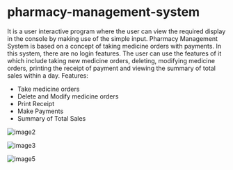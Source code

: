 # pharmacy-management-system

It is a user interactive program where the user can view the required display in the console by making use of the simple input. Pharmacy Management System is based on a concept of taking medicine orders with payments. In this system, there are no login features. The user can use the features of it which include taking new medicine orders, deleting, modifying medicine orders, printing the receipt of payment and viewing the summary of total sales within a day. 
Features:
- Take medicine orders
- Delete and Modify medicine orders
- Print Receipt
- Make Payments
- Summary of Total Sales

![image2](https://user-images.githubusercontent.com/87595760/209106694-2821dd06-dea6-4d95-8768-59f03cd9b793.png)


![image3](https://user-images.githubusercontent.com/87595760/209106815-73a7c373-e3b8-4856-aa56-5949f2b226bd.png)


![image5](https://user-images.githubusercontent.com/87595760/209106893-677a74f1-fd7f-4463-8cee-f719a89289a1.png)

